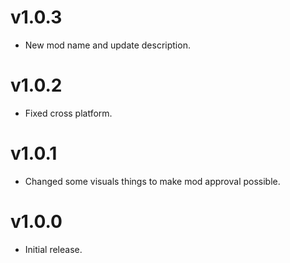 # v1.0.3

 * New mod name and update description.

# v1.0.2

 * Fixed cross platform.

# v1.0.1

 * Changed some visuals things to make mod approval possible.

# v1.0.0

 * Initial release.